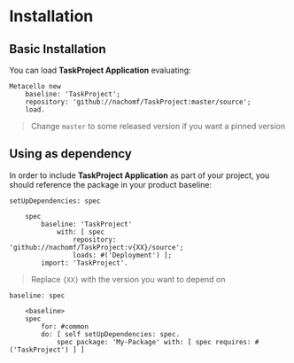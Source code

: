 # Installation

## Basic Installation

You can load **TaskProject Application** evaluating:
```smalltalk
Metacello new
	baseline: 'TaskProject';
	repository: 'github://nachomf/TaskProject:master/source';
	load.
```
>  Change `master` to some released version if you want a pinned version

## Using as dependency

In order to include **TaskProject Application** as part of your project, you should reference the package in your product baseline:

```smalltalk
setUpDependencies: spec

	spec
		baseline: 'TaskProject'
			with: [ spec
				repository: 'github://nachomf/TaskProject:v{XX}/source';
				loads: #('Deployment') ];
		import: 'TaskProject'.
```
> Replace `{XX}` with the version you want to depend on

```smalltalk
baseline: spec

	<baseline>
	spec
		for: #common
		do: [ self setUpDependencies: spec.
			spec package: 'My-Package' with: [ spec requires: #('TaskProject') ] ]
```
